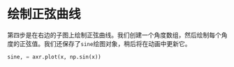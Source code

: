 # 绘制正弦曲线

第四步是在右边的子图上绘制正弦曲线。我们创建一个角度数组，然后绘制每个角度的正弦值。我们还保存了`sine`绘图对象，稍后将在动画中更新它。

```python
sine, = axr.plot(x, np.sin(x))
```
